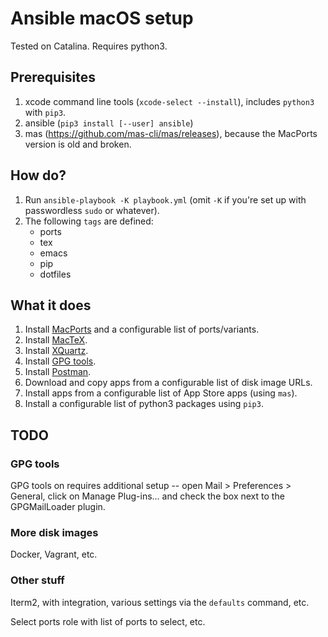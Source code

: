 # Ansible macOS setup

Tested on Catalina. Requires python3.

## Prerequisites

1. xcode command line tools (`xcode-select --install`), includes `python3` with `pip3`.
1. ansible (`pip3 install [--user] ansible`)
1. mas (https://github.com/mas-cli/mas/releases), because the MacPorts version is old and broken.


## How do?

1. Run `ansible-playbook -K playbook.yml` (omit `-K` if you're set up with passwordless `sudo` or whatever).
1. The following `tags` are defined:
    - ports
    - tex
    - emacs
    - pip
    - dotfiles

## What it does

1. Install [MacPorts](https://www.macports.org/) and a configurable list of ports/variants.
1. Install [MacTeX](https://www.tug.org/mactex/).
1. Install [XQuartz](https://www.xquartz.org/).
1. Install [GPG tools](https://gpgtools.org/).
1. Install [Postman](https://www.postman.com/).
1. Download and copy apps from a configurable list of disk image URLs. 
1. Install apps from a configurable list of App Store apps (using `mas`).
1. Install a configurable list of python3 packages using `pip3`.


## TODO

### GPG tools

GPG tools on requires additional setup -- open Mail > Preferences > General, click on Manage Plug-ins...
and check the box next to the GPGMailLoader plugin.

### More disk images

Docker, Vagrant, etc.


### Other stuff

Iterm2, with integration, various settings via the `defaults` command, etc.

Select ports role with list of ports to select, etc.
